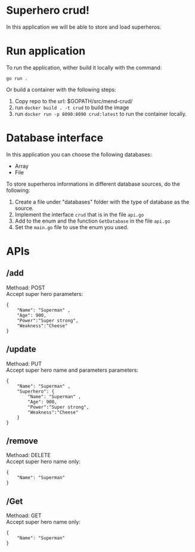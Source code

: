 # Superhero crud!
In this application we will be able to store and load superheros.  

# Run application  
To run the application, wither build it locally with the command:  
```
go run .  
```

Or build a container with the following steps:  
1. Copy repo to the url:  $GOPATH/src/mend-crud/  
2. run `docker build . -t crud` to build the image
3. run `docker run -p 8090:8090 crud:latest` to run the container locally.

# Database interface  
In this application you can choose the following databases:  
* Array  
* File  

To store superheros informations in different database sources, do the following:  
1. Create a file under "databases" folder with the type of database as the source.  
2. Implement the interface `crud` that is in the file `api.go`  
3. Add to the enum and the function `GetDatabase` in the file `api.go`  
4. Set the `main.go` file to use the enum you used.  

# APIs  
## /add  
Methoad: POST  
Accept super hero parameters:  
```
{
    "Name": "Superman" ,
    "Age": 900, 
    "Power":"Super strong", 
    "Weakness":"Cheese" 
}  
```

## /update  
Methoad: PUT  
Accept super hero name and parameters parameters:  
```
{
    "Name": "Superman" ,
    "Superhero": {
        "Name": "Superman" ,
        "Age": 900, 
        "Power":"Super strong", 
        "Weakness":"Cheese" 
    }
}  
```

## /remove  
Methoad: DELETE  
Accept super hero name only:  
```
{
    "Name": "Superman" 
}  
```

## /Get  
Methoad: GET  
Accept super hero name only:  
```
{
    "Name": "Superman" 
}  
```
